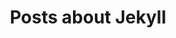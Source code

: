 ---
layout: tagpage
title: Posts about Jekyll
tag: jekyll
permalink: /tags/jekyll/ # This is only required for pretty links.
---